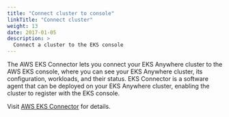 ```yaml
---
title: "Connect cluster to console"
linkTitle: "Connect cluster"
weight: 13
date: 2017-01-05
description: >
  Connect a cluster to the EKS console
---
```


The AWS EKS Connector lets you connect your EKS Anywhere cluster to the AWS EKS console, where you can see your EKS Anywhere cluster, its configuration, workloads, and their status.
EKS Connector is a software agent that can be deployed on your EKS Anywhere cluster, enabling the cluster to register with the EKS console.

Visit [AWS EKS Connector](https://docs.aws.amazon.com/eks/latest/userguide/eks-connector.html) for details.
